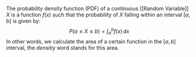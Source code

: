 The probability density function (PDF) of a continuous [[Random Variable]] $X$ is a function $f(x)$ such that the probability of $X$ falling within an interval $[a,b]$ is given by:
$$P(a \leq X \leq b) = \int_a^b f(x) \, dx$$
In other words, we calculate the area of a certain function in the $[a,b]$ interval, the *densitiy* word stands for this area.